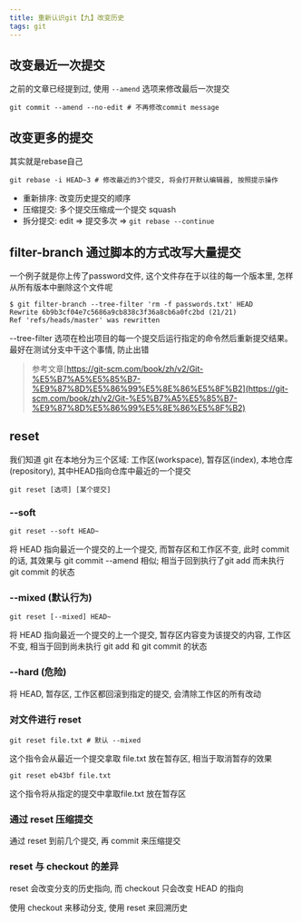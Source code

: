 ```yaml
---
title: 重新认识git【九】改变历史
tags: git
---
```

## 改变最近一次提交
之前的文章已经提到过, 使用 `--amend` 选项来修改最后一次提交
```
git commit --amend --no-edit # 不再修改commit message
```

## 改变更多的提交
其实就是rebase自己
```
git rebase -i HEAD~3 # 修改最近的3个提交, 将会打开默认编辑器, 按照提示操作
```

- 重新排序: 改变历史提交的顺序
- 压缩提交: 多个提交压缩成一个提交 squash
- 拆分提交: edit => 提交多次 => `git rebase --continue`

## filter-branch 通过脚本的方式改写大量提交
一个例子就是你上传了password文件, 这个文件存在于以往的每一个版本里, 怎样从所有版本中删除这个文件呢
```
$ git filter-branch --tree-filter 'rm -f passwords.txt' HEAD
Rewrite 6b9b3cf04e7c5686a9cb838c3f36a8cb6a0fc2bd (21/21)
Ref 'refs/heads/master' was rewritten
```
--tree-filter 选项在检出项目的每一个提交后运行指定的命令然后重新提交结果。最好在测试分支中干这个事情, 防止出错

> 参考文章[https://git-scm.com/book/zh/v2/Git-%E5%B7%A5%E5%85%B7-%E9%87%8D%E5%86%99%E5%8E%86%E5%8F%B2](https://git-scm.com/book/zh/v2/Git-%E5%B7%A5%E5%85%B7-%E9%87%8D%E5%86%99%E5%8E%86%E5%8F%B2)

## reset
我们知道 git 在本地分为三个区域: 工作区(workspace), 暂存区(index), 本地仓库(repository), 其中HEAD指向仓库中最近的一个提交
```
git reset [选项] [某个提交]
```
### --soft
```
git reset --soft HEAD~
```
将 HEAD 指向最近一个提交的上一个提交, 而暂存区和工作区不变, 此时 commit 的话, 其效果与 git commit --amend 相似; 相当于回到执行了git add 而未执行 git commit 的状态

### --mixed (默认行为)
```
git reset [--mixed] HEAD~
```
将 HEAD 指向最近一个提交的上一个提交, 暂存区内容变为该提交的内容, 工作区不变, 相当于回到尚未执行 git add 和 git commit 的状态

### --hard (危险)
将 HEAD, 暂存区, 工作区都回滚到指定的提交, 会清除工作区的所有改动

### 对文件进行 reset
```
git reset file.txt # 默认 --mixed 
```
这个指令会从最近一个提交拿取 file.txt 放在暂存区, 相当于取消暂存的效果

```
git reset eb43bf file.txt 
```
这个指令将从指定的提交中拿取file.txt 放在暂存区

### 通过 reset 压缩提交
通过 reset 到前几个提交, 再 commit 来压缩提交

### reset 与 checkout 的差异
reset 会改变分支的历史指向, 而 checkout 只会改变 HEAD 的指向

使用 checkout 来移动分支, 使用 reset 来回溯历史
